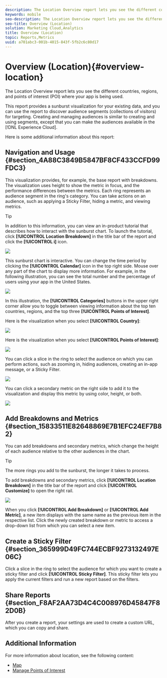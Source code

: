 ```yaml
---
description: The Location Overview report lets you see the different countries, regions, and Points of Interest where your app is being used.
keywords: mobile
seo-description: The Location Overview report lets you see the different countries, regions, and Points of Interest where your app is being used.
seo-title: Overview (Location)
solution: Marketing Cloud,Analytics
title: Overview (Location)
topic: Reports,Metrics
uuid: a701abc3-001b-4015-843f-5fb2c6c80d17
---
```


# Overview (Location){#overview-location}

The Location Overview report lets you see the different countries, regions, and points of interest (POI) where your app is being used.

This report provides a sunburst visualization for your existing data, and you can use the report to discover audience segments (collections of visitors) for targeting. Creating and managing audiences is similar to creating and using segments, except that you can make the audiences available in the [!DNL Experience Cloud].

Here is some additional information about this report:

## Navigation and Usage {#section_4A88C3849B5847BF8CF433CCFD99FDC3}

  This visualization provides, for example, the base report with breakdowns. The visualization uses height to show the metric in focus, and the performance differences between the metrics. Each ring represents an audience segment in the ring's category. You can take actions on an audience, such as applying a Sticky Filter, hiding a metric, and viewing metrics.

>[!TIP]
>
>In addition to this information, you can view an in-product tutorial that describes how to interact with the sunburst chart. To launch the tutorial, click **[!UICONTROL Location Breakdown]** in the title bar of the report and click the **[!UICONTROL i]** icon.

![](assets/location.png)

This sunburst chart is interactive. You can change the time period by clicking the **[!UICONTROL Calendar]** icon in the top right side. Mouse over any part of the chart to display more information. For example, in the following illustration, you can see the total number and the percentage of users using your app in the United States.

![](assets/location_mouse.png)

In this illustration, the **[!UICONTROL Categories]** buttons in the upper right corner allow you to toggle between viewing information about the top ten countries, regions, and the top three **[!UICONTROL Points of Interest]**.

Here is the visualization when you select **[!UICONTROL Country]**:

![](assets/location_countries.png)

Here is the visualization when you select **[!UICONTROL Points of Interest]**:

![](assets/location_poi.png)

You can click a slice in the ring to select the audience on which you can perform actions, such as zooming in, hiding audiences, creating an in-app message, or a Sticky Filter.

![](assets/location_aud.png)

You can click a secondary metric on the right side to add it to the visualization and display this metric by using color, height, or both.

![](assets/location_secondary.png)

## Add Breakdowns and Metrics {#section_15833511E82648869E7B1EFC24EF7B82}

You can add breakdowns and secondary metrics, which change the height of each audience relative to the other audiences in the chart.

>[!TIP]
>
>The more rings you add to the sunburst, the longer it takes to process.

To add breakdowns and secondary metrics, click **[!UICONTROL Location Breakdown]** in the title bar of the report and click **[!UICONTROL Customize]** to open the right rail.

![](assets/location_rail.png)

When you click **[!UICONTROL Add Breakdown]** or **[!UICONTROL Add Metric]**, a new item displays with the same name as the previous item in the respective list. Click the newly created breakdown or metric to access a drop-down list from which you can select a new item.

## Create a Sticky Filter {#section_365999D49FC744ECBF9273132497E06C}

Click a slice in the ring to select the audience for which you want to create a sticky filter and click **[!UICONTROL Sticky Filter]**. This sticky filter lets you apply the current filters and run a new report based on the filters.

## Share Reports {#section_F8AF2AA73D4C4C008976D45847F82D0B}

After you create a report, your settings are used to create a custom URL, which you can copy and share. 

## Additional Information

For more information about location, see the following content:

* [Map](/help/using/location/c-map-points.md)
* [Manage Points of Interest](/help/using/location/t-manage-points.md)